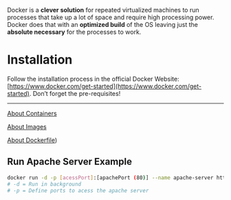 Docker is a **clever solution** for repeated virtualized machines to run processes that take up a lot of space and require high processing power. Docker does that with an **optimized build** of the OS leaving just the **absolute necessary** for the processes to work.

# Installation

Follow the installation process in the official Docker Website: [https://www.docker.com/get-started](https://www.docker.com/get-started). Don’t forget the pre-requisites!

---

[About Containers](/03-back_end_development/block19-docker/containers)

[About Images](/images)

[About Dockerfile](dockerfile))

## Run Apache Server Example

```bash
docker run -d -p [acessPort]:[apachePort (80)] --name apache-server httpd:2.4
# -d = Run in background
# -p = Define ports to acess the apache server
```